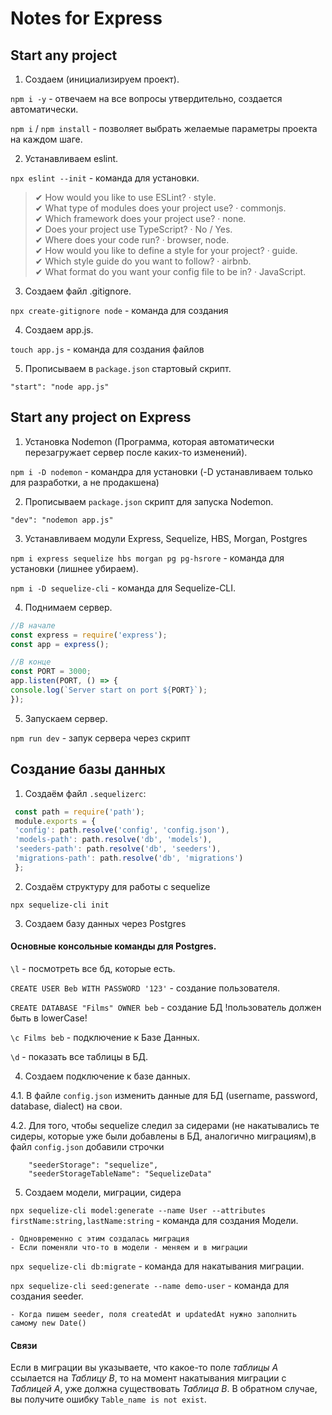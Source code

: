 # Notes for Express

## Start any project

1. Создаем (инициализируем проект). 
 
  `npm i -y` - отвечаем на все вопросы утвердительно, создается автоматически.  
  
   `npm i` / `npm install` - позволяет выбрать желаемые параметры проекта на каждом шаге. 
   
 2. Устанавливаем eslint. 

  `npx eslint --init` - команда для установки.   
  

> ✔ How would you like to use ESLint? · style.   
> ✔ What type of modules does your project use? · commonjs.   
> ✔ Which framework does your project use? · none.  
> ✔ Does your project use TypeScript? · No / Yes.  
> ✔ Where does your code run? · browser, node.  
> ✔ How would you like to define a style for your project? · guide.  
> ✔ Which style guide do you want to follow? · airbnb.  
> ✔ What format do you want your config file to be in? · JavaScript.  

3. Создаем файл .gitignore. 

`npx create-gitignore node` - команда для создания


4. Создаем app.js. 

`touch app.js` - команда для создания файлов 

5. Прописываем в `package.json` стартовый скрипт. 
```
"start": "node app.js" 
```


## Start any project on Express

1. Установка Nodemon (Программа, которая автоматически перезагружает сервер после каких-то изменений). 

`npm i -D nodemon` - командра для установки (-D устанавливаем только для разработки, а не продакшена)

2. Прописываем `package.json` скрипт для запуска Nodemon. 
```
"dev": "nodemon app.js" 
```
3. Устанавливаем модули Express, Sequelize, HBS, Morgan, Postgres 

`npm i express sequelize hbs morgan pg pg-hsrore` - команда для установки (лишнее убираем). 

`npm i -D sequelize-cli` - команда для Sequelize-CLI. 

4. Поднимаем сервер. 
```Javascript
//В начале
const express = require('express');
const app = express();

//В конце
const PORT = 3000;
app.listen(PORT, () => {
console.log(`Server start on port ${PORT}`);
});
```

5. Запускаем сервер. 

`npm run dev` - запук сервера через скрипт

## Создание базы данных

1. Cоздаём файл `.sequelizerc`:

```Javascript
 const path = require('path');
 module.exports = {
 'config': path.resolve('config', 'config.json'),
 'models-path': path.resolve('db', 'models'),
 'seeders-path': path.resolve('db', 'seeders'),
 'migrations-path': path.resolve('db', 'migrations')
 };
```

2. Cоздаём структуру для работы с sequelize 
 
  `npx sequelize-cli init` 

3.  Создаем базу данных через Postgres 

#### Основные консольные команды для Postgres. 

`\l` - посмотреть все бд, которые есть.

`CREATE USER Beb WITH PASSWORD '123'` - создание пользователя.

`CREATE DATABASE "Films" OWNER beb` - создание БД !пользователь должен быть в lowerCase! 

`\c Films beb` - подключение к Базе Данных.

`\d` - показать все таблицы в БД. 

4. Создаем подключение к базе данных. 

4.1. В файле `config.json` изменить данные для БД (username, password, database, dialect) на свои. 

4.2. Для того, чтобы sequelize следил за сидерами (не накатывались те сидеры, которые уже были добавлены в БД, аналогично миграциям),в файл `config.json` добавили строчки

```
    "seederStorage": "sequelize",
    "seederStorageTableName": "SequelizeData"
```

5. Создаем модели, миграции, сидера

 `npx sequelize-cli model:generate --name User --attributes firstName:string,lastName:string` - команда для создания Модели. 
 
    - Одновременно с этим создалась миграция
    - Если поменяли что-то в модели - меняем и в миграции 
    
  `npx sequelize-cli db:migrate` - команда для накатывания миграции. 
  
  `npx sequelize-cli seed:generate --name demo-user` - команда для создания seeder. 
  
    - Когда пишем seeder, поля createdAt и updatedAt нужно заполнить самому new Date()

#### Связи 

Если в миграции вы указываете, что какое-то поле _таблицы А_ ссылается на _Таблицу В_, то на момент накатывания миграции с _Таблицей А_, уже должна существовать _Таблица В_. В обратном случае, вы получите ошибку `Table_name is not exist`.

